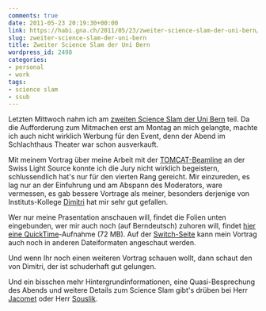 ```yaml
---
comments: true
date: 2011-05-23 20:19:30+00:00
link: https://habi.gna.ch/2011/05/23/zweiter-science-slam-der-uni-bern/
slug: zweiter-science-slam-der-uni-bern
title: Zweiter Science Slam der Uni Bern
wordpress_id: 2498
categories:
- personal
- work
tags:
- science slam
- ssub
---
```


Letzten Mittwoch nahm ich am [zweiten Science Slam der Uni Bern](http://www.generalsekretariat.unibe.ch/content/events_und_pr/index_ger.html) teil. Da die Aufforderung zum Mitmachen erst am Montag an mich gelangte, machte ich auch nicht wirklich Werbung für den Event, denn der Abend im Schlachthaus Theater war schon ausverkauft.




Mit meinem Vortrag über meine Arbeit mit der [TOMCAT-Beamline](http://www.psi.ch/sls/tomcat/) an der Swiss Light Source konnte ich die Jury nicht wirklich begeistern, schlussendlich hat's nur für den vierten Rang gereicht. Mir einzureden, es lag nur an der Einfuhrung und am Abspann des Moderators, ware vermessen, es gab bessere Vortrage als meiner, besonders derjenige von Instituts-Kollege [Dimitri](http://www.ana.unibe.ch/team/teamdetail_d.jsp?file=teamdetail&person=vanhecke) hat mir sehr gut gefallen.




Wer nur meine Prasentation anschauen will, findet die Folien unten eingebunden, wer mir auch noch (auf Berndeutsch) zuhoren will, findet [hier eine QuickTime](https://cast.switch.ch/vod/clips/1vxmhgz3ec/quicktime.mov)-Aufnahme (72 MB). Auf der [Switch-Seite](https://cast.switch.ch/vod/channels/2kvjuh5635) kann mein Vortrag auch noch in anderen Dateiformaten angeschaut werden.




Und wenn Ihr noch einen weiteren Vortrag schauen wollt, dann schaut den von Dimitri, der ist schuderhaft gut gelungen.


  
  
  
  
  
  
  

Und ein bisschen mehr Hintergrundinformationen, eine Quasi-Besprechung des Abends und weitere Details zum Science Slam gibt's drüben bei Herr [Jacomet](http://blog.jacomet.ch/?p=6723) oder Herr [Souslik](http://souslik.ch/2011/05/12/science-slam/).
